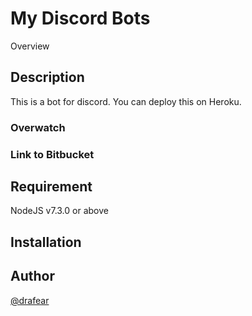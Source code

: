 My Discord Bots
====

Overview

## Description
This is a bot for discord.
You can deploy this on Heroku.

### Overwatch

### Link to Bitbucket


## Requirement
NodeJS v7.3.0 or above

## Installation

## Author

[@drafear](https://twitter.com/drafear)
